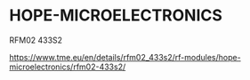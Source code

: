 
# HOPE-MICROELECTRONICS

RFM02 433S2

https://www.tme.eu/en/details/rfm02_433s2/rf-modules/hope-microelectronics/rfm02-433s2/
